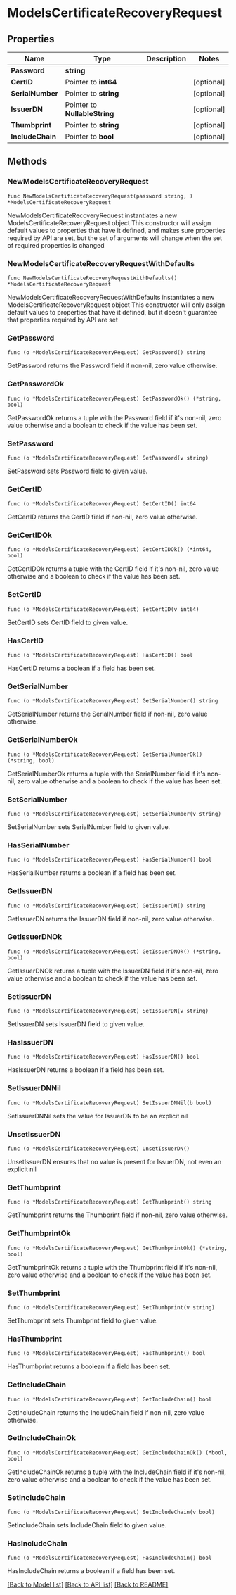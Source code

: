 # ModelsCertificateRecoveryRequest

## Properties

Name | Type | Description | Notes
------------ | ------------- | ------------- | -------------
**Password** | **string** |  | 
**CertID** | Pointer to **int64** |  | [optional] 
**SerialNumber** | Pointer to **string** |  | [optional] 
**IssuerDN** | Pointer to **NullableString** |  | [optional] 
**Thumbprint** | Pointer to **string** |  | [optional] 
**IncludeChain** | Pointer to **bool** |  | [optional] 

## Methods

### NewModelsCertificateRecoveryRequest

`func NewModelsCertificateRecoveryRequest(password string, ) *ModelsCertificateRecoveryRequest`

NewModelsCertificateRecoveryRequest instantiates a new ModelsCertificateRecoveryRequest object
This constructor will assign default values to properties that have it defined,
and makes sure properties required by API are set, but the set of arguments
will change when the set of required properties is changed

### NewModelsCertificateRecoveryRequestWithDefaults

`func NewModelsCertificateRecoveryRequestWithDefaults() *ModelsCertificateRecoveryRequest`

NewModelsCertificateRecoveryRequestWithDefaults instantiates a new ModelsCertificateRecoveryRequest object
This constructor will only assign default values to properties that have it defined,
but it doesn't guarantee that properties required by API are set

### GetPassword

`func (o *ModelsCertificateRecoveryRequest) GetPassword() string`

GetPassword returns the Password field if non-nil, zero value otherwise.

### GetPasswordOk

`func (o *ModelsCertificateRecoveryRequest) GetPasswordOk() (*string, bool)`

GetPasswordOk returns a tuple with the Password field if it's non-nil, zero value otherwise
and a boolean to check if the value has been set.

### SetPassword

`func (o *ModelsCertificateRecoveryRequest) SetPassword(v string)`

SetPassword sets Password field to given value.


### GetCertID

`func (o *ModelsCertificateRecoveryRequest) GetCertID() int64`

GetCertID returns the CertID field if non-nil, zero value otherwise.

### GetCertIDOk

`func (o *ModelsCertificateRecoveryRequest) GetCertIDOk() (*int64, bool)`

GetCertIDOk returns a tuple with the CertID field if it's non-nil, zero value otherwise
and a boolean to check if the value has been set.

### SetCertID

`func (o *ModelsCertificateRecoveryRequest) SetCertID(v int64)`

SetCertID sets CertID field to given value.

### HasCertID

`func (o *ModelsCertificateRecoveryRequest) HasCertID() bool`

HasCertID returns a boolean if a field has been set.

### GetSerialNumber

`func (o *ModelsCertificateRecoveryRequest) GetSerialNumber() string`

GetSerialNumber returns the SerialNumber field if non-nil, zero value otherwise.

### GetSerialNumberOk

`func (o *ModelsCertificateRecoveryRequest) GetSerialNumberOk() (*string, bool)`

GetSerialNumberOk returns a tuple with the SerialNumber field if it's non-nil, zero value otherwise
and a boolean to check if the value has been set.

### SetSerialNumber

`func (o *ModelsCertificateRecoveryRequest) SetSerialNumber(v string)`

SetSerialNumber sets SerialNumber field to given value.

### HasSerialNumber

`func (o *ModelsCertificateRecoveryRequest) HasSerialNumber() bool`

HasSerialNumber returns a boolean if a field has been set.

### GetIssuerDN

`func (o *ModelsCertificateRecoveryRequest) GetIssuerDN() string`

GetIssuerDN returns the IssuerDN field if non-nil, zero value otherwise.

### GetIssuerDNOk

`func (o *ModelsCertificateRecoveryRequest) GetIssuerDNOk() (*string, bool)`

GetIssuerDNOk returns a tuple with the IssuerDN field if it's non-nil, zero value otherwise
and a boolean to check if the value has been set.

### SetIssuerDN

`func (o *ModelsCertificateRecoveryRequest) SetIssuerDN(v string)`

SetIssuerDN sets IssuerDN field to given value.

### HasIssuerDN

`func (o *ModelsCertificateRecoveryRequest) HasIssuerDN() bool`

HasIssuerDN returns a boolean if a field has been set.

### SetIssuerDNNil

`func (o *ModelsCertificateRecoveryRequest) SetIssuerDNNil(b bool)`

 SetIssuerDNNil sets the value for IssuerDN to be an explicit nil

### UnsetIssuerDN
`func (o *ModelsCertificateRecoveryRequest) UnsetIssuerDN()`

UnsetIssuerDN ensures that no value is present for IssuerDN, not even an explicit nil
### GetThumbprint

`func (o *ModelsCertificateRecoveryRequest) GetThumbprint() string`

GetThumbprint returns the Thumbprint field if non-nil, zero value otherwise.

### GetThumbprintOk

`func (o *ModelsCertificateRecoveryRequest) GetThumbprintOk() (*string, bool)`

GetThumbprintOk returns a tuple with the Thumbprint field if it's non-nil, zero value otherwise
and a boolean to check if the value has been set.

### SetThumbprint

`func (o *ModelsCertificateRecoveryRequest) SetThumbprint(v string)`

SetThumbprint sets Thumbprint field to given value.

### HasThumbprint

`func (o *ModelsCertificateRecoveryRequest) HasThumbprint() bool`

HasThumbprint returns a boolean if a field has been set.

### GetIncludeChain

`func (o *ModelsCertificateRecoveryRequest) GetIncludeChain() bool`

GetIncludeChain returns the IncludeChain field if non-nil, zero value otherwise.

### GetIncludeChainOk

`func (o *ModelsCertificateRecoveryRequest) GetIncludeChainOk() (*bool, bool)`

GetIncludeChainOk returns a tuple with the IncludeChain field if it's non-nil, zero value otherwise
and a boolean to check if the value has been set.

### SetIncludeChain

`func (o *ModelsCertificateRecoveryRequest) SetIncludeChain(v bool)`

SetIncludeChain sets IncludeChain field to given value.

### HasIncludeChain

`func (o *ModelsCertificateRecoveryRequest) HasIncludeChain() bool`

HasIncludeChain returns a boolean if a field has been set.


[[Back to Model list]](../README.md#documentation-for-models) [[Back to API list]](../README.md#documentation-for-api-endpoints) [[Back to README]](../README.md)


